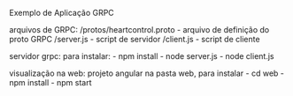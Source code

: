 Exemplo de Aplicação GRPC

arquivos de GRPC:
/protos/heartcontrol.proto - arquivo de definição do proto GRPC
/server.js - script de servidor
/client.js - script de cliente

servidor grpc:
  para instalar:
    - npm install
    - node server.js
    - node client.js


visualização na web:
  projeto angular na pasta web,
  para instalar
    - cd web
    - npm install
    - npm start
